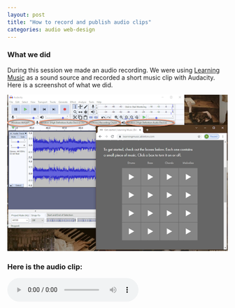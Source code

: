 ```yaml
---
layout: post
title: "How to record and publish audio clips"
categories: audio web-design
---
```


### What we did
During this session we made an audio recording. We were using [Learning Music](https://learningmusic.ableton.com/) as a sound source and recorded a short music clip with Audacity. Here is a screenshot of what we did.

![Image Learning Music and Audacity](./../assets/211130AudacityRec1.png)

### Here is the audio clip:

<div>
  <audio controls>
    <source src="https://github.com/mikefromd/mikefromd.github.io/blob/master/assets/intro1.mp3" type="audio/mpeg">
  </audio>
</div>
  

